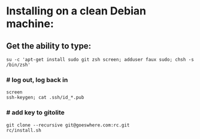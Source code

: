 # Installing on a clean Debian machine:

## Get the ability to type:

    su -c 'apt-get install sudo git zsh screen; adduser faux sudo; chsh -s /bin/zsh'

### # log out, log back in

    screen
    ssh-keygen; cat .ssh/id_*.pub

### # add key to gitolite

    git clone --recursive git@goeswhere.com:rc.git
    rc/install.sh

